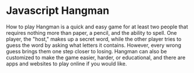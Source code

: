 # Javascript Hangman 
How to play 
Hangman is a quick and easy game for at least two people that requires nothing more than paper, a pencil, and the ability to spell. One player, the "host," makes up a secret word, while the other player tries to guess the word by asking what letters it contains. However, every wrong guess brings them one step closer to losing. Hangman can also be customized to make the game easier, harder, or educational, and there are apps and websites to play online if you would like.
